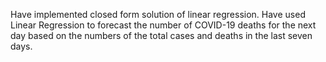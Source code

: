 Have implemented closed form solution of linear regression. Have used Linear Regression to forecast the number of COVID-19 deaths for the next day
based on the numbers of the total cases and deaths in the last seven days.
